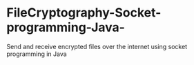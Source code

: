 # FileCryptography-Socket-programming-Java-
Send and receive encrypted files over the internet using socket programming in Java
